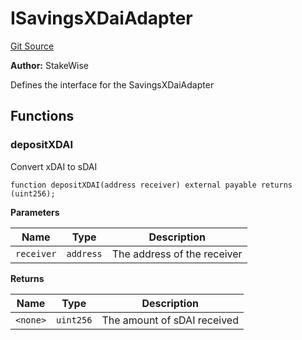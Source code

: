 # ISavingsXDaiAdapter
[Git Source](https://github.com/stakewise/v3-core/blob/c4059a64871829ca60ea58f054baf8eb13d3572a/contracts/interfaces/ISavingsXDaiAdapter.sol)

**Author:**
StakeWise

Defines the interface for the SavingsXDaiAdapter


## Functions
### depositXDAI

Convert xDAI to sDAI


```solidity
function depositXDAI(address receiver) external payable returns (uint256);
```
**Parameters**

|Name|Type|Description|
|----|----|-----------|
|`receiver`|`address`|The address of the receiver|

**Returns**

|Name|Type|Description|
|----|----|-----------|
|`<none>`|`uint256`|The amount of sDAI received|


